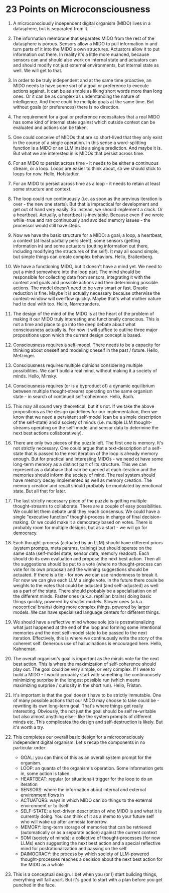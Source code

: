 # 23 Points on Microconsciousness

1. A microconsciously independent digital organism (MIDO) lives in a datasphere, but is separated from it.

2. The information membrane that separates MIDO from the rest of the datasphere is porous. Sensors allow a MIDO to pull information in and turn parts of it into the MIDO's own structures. Actuators allow it to put information out there. In reality it's a little more nuanced, because sensors can and should also work on internal state and actuators can and should modify not just external environments, but internal state as well. We will get to that.

3. In order to be truly independent and at the same time proactive, an MIDO needs to have some sort of a goal or preference to execute actions against. It can be as simple as liking short words more than long ones. Or it can be as complex as understanding the nature of intelligence. And there could be multiple goals at the same time. But without goals (or preferences) there is no direction.

4. The requirement for a goal or preference necessitates that a real MIDO has some kind of internal state against which outside context can be evaluated and actions can be taken.

5. One could conceive of MIDOs that are so short-lived that they only exist in the course of a single operation. In this sense a word-splitting function is a MIDO or an LLM inside a single prediction. And maybe it is. But what we are interested in is MIDOs that persist across time.

6. For an MIDO to persist across time - it needs to be either a continuous stream, or a loop. Loops are easier to think about, so we should stick to loops for now. Hello, Hofstadter.

7. For an MIDO to persist across time as a loop - it needs to retain at least some structure and context.

8. The loop could run continuously (i.e. as soon as the previous iteration is over - the new one starts). But that is impractical for development and get out of hand very easily. So instead, we should implement a clock. Or a heartbeat. Actually, a heartbeat is inevitable. Because even if we wrote while=true and ran continuously and avoided memory issues - the processor would still have steps.

9. Now we have the basic structure for a MIDO: a goal, a loop, a heartbeat, a context (at least partially persistent), some sensors (getting information in) and some actuators (putting information out there, including modifying the structures of the self). It may all sound simple, but simple things can create complex behaviors. Hello, Braitenberg.

10. We have a functioning MIDO, but it doesn't have a mind yet. We need to put a mind somewhere into the loop part. The mind should be responsible for collecting data from sensors, integrating it with the context and goals and possible actions and then determining possible actions. The model doesn't need to be very smart or fast. Drastic reduction is fine. Maybe it is actually necessary because otherwise the context-window will overflow quickly. Maybe that's what mother nature had to deal with too. Hello, Nørretranders.

11. The design of the mind of the MIDO is at the heart of the problem of making it our MIDO truly interesting and functionally conscious. This is not a time and place to go into the deep debate about what consciousness actually is. For now it will suffice to outline three major propositions upon which the current design concept is based.

12. Consciousness requires a self-model. There needs to be a capacity for thinking about oneself and modeling oneself in the past / future. Hello, Metzinger.

13. Consciousness requires multiple opinions considering multiple possibilities. We can't build a real mind, without making it a society of minds. Hello, Minsky.

14. Consciousness requires (or is a byproduct of) a dynamic equilibrium between multiple thought-streams operating on the same organism state - in search of continued self-coherence. Hello, Bach.

15. This may all sound very theoretical, but it's not. If we take the above propositions as the design guidelines for our implementation, then we know that we need a persistent self-model (can be a simple description of the self-state) and a society of minds (i.e. multiple LLM thought-streams operating on the self-model and sensor data to determine the next best actions collaboratively).

16. There are only two pieces of the puzzle left. The first one is memory. It's not strictly necessary. One could argue that a text-description of a self-state that is passed to the next iteration of the loop is already memory enough. But for practical and interesting MIDOs - we need ot have some long-term memory as a distinct part of its structure. This we can represent as a database that can be queried at each iteration and the memories should inform the society of mind. The real system should have memory decay implemented as well as memory creation. The memory creation and recall should probably be modulated by emotional state. But all that for later.

17. The last strictly necessary piece of the puzzle is getting multiple thought-streams to collaborate. There are a couple of easy possibilities. We could let them debate until they reach consensus. We could have a single "executive function" thought-process in charge of final decision-making. Or we could make it a democracy based on votes. There is probably room for multiple designs, but as a start - we will go for democracy.

18. Each thought-process (actuated by an LLM) should have different priors (system prompts, meta params, training) but should operate on the same data (self-model state, sensor data, memory readout). Each should do its own evaluation and propose the next best action. Then all the suggestions should be put to a vote (where no thought-process can vote for its own proposal) and the winning suggestions should be actuated. If there is a tie - for now we can use randomness to break it. For now we can give each LLM a single vote. In the future there coule be weights to the votes that could be adjusted (and self-adjusted) as well as a part of the state. There should probably be a specialisation on of the different minds. Faster ones (a.k.a. reptilian brains) doing basic things quickly, powered by smaller models. Slower ones (a.k.a. neocortical brains) doing more complex things, powered by larger models. We can have specialised language centers for different things.

19. We should have a reflective mind whose sole job is postrationalizing what just happened at the end of the loop and forming some intentional memories and the next self-model state to be passed to the next iteration. Effectively, this is where we continuously write the story of the coherent self. Generous use of hallucinations is encouraged here. Hello, Kahneman.

20. The overall organism's goal is important as the minds vote for the next best action. This is where the maximization of self-coherence should play out. The goal could be very simple, or very complex. If I were to build a MIDO - I would probably start with something like continuousely minimizing surprise in the longest possible run (which means maximizing surprise / curiosity in the short run). Hello, Friston.

21. It's important is that the goal doesn't have to be strictly immutable. One of many possible actions that our MIDO may choose to take could be - rewriting its own long-term goal. That's where things get really interesting. Obviously, the not just the goal should be self re-writable but also almost anything else - like the system prompts of different minds etc. This complicates the design and self-destruction is likely. But it's worth a try.

22. This completes our overall basic design for a microconsciously independent digital organism. Let's recap the components in no particular order:

    - GOAL: you can think of this as an overall system prompt for the organism.
    - LOOP: an quanta of the organism's operation. Some information gets in, some action is taken.
    - HEARTBEAT: regular (or situational) trigger for the loop to do an iteration
    - SENSORS: where the information about internal and external environment flows in 
    - ACTUATORS: ways in which MIDO can do things to the external environment or to itself
    - SELF-STATE: a text-driven description of who MIDO is and what it is currently doing. You can think of it as a memo to your future self who will wake up after amnesia tomorrow.
    - MEMORY: long-term storage of memories that can be retrieved (automatically or as a separate action) against the current context
    - SOM (society of minds): a collective of thought-processes (for now LLMs) each suggesting the next best action and a special reflective mind for postrationalization and passing on the self
    - DAIMOCRACY: the process by which society of LLM-powered thought-processes reaches a decision about the next best action for the MIDO as a whole

23. This is a conceptual design. I bet when you (or I) start building things, everything will fall apart. But it's good to start with a plan before you get punched in the face.